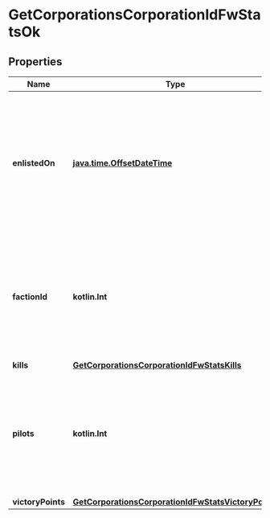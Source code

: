 
# GetCorporationsCorporationIdFwStatsOk

## Properties
Name | Type | Description | Notes
------------ | ------------- | ------------- | -------------
**enlistedOn** | [**java.time.OffsetDateTime**](java.time.OffsetDateTime.md) | The enlistment date of the given corporation into faction warfare. Will not be included if corporation is not enlisted in faction warfare |  [optional]
**factionId** | **kotlin.Int** | The faction the given corporation is enlisted to fight for. Will not be included if corporation is not enlisted in faction warfare |  [optional]
**kills** | [**GetCorporationsCorporationIdFwStatsKills**](GetCorporationsCorporationIdFwStatsKills.md) |  | 
**pilots** | **kotlin.Int** | How many pilots the enlisted corporation has. Will not be included if corporation is not enlisted in faction warfare |  [optional]
**victoryPoints** | [**GetCorporationsCorporationIdFwStatsVictoryPoints**](GetCorporationsCorporationIdFwStatsVictoryPoints.md) |  | 



